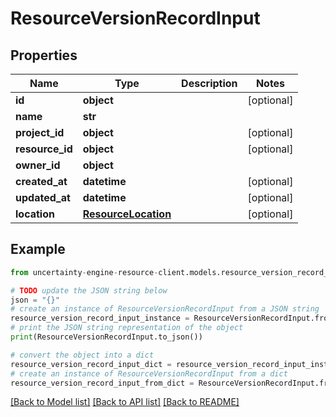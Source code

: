# ResourceVersionRecordInput


## Properties

Name | Type | Description | Notes
------------ | ------------- | ------------- | -------------
**id** | **object** |  | [optional] 
**name** | **str** |  | 
**project_id** | **object** |  | [optional] 
**resource_id** | **object** |  | [optional] 
**owner_id** | **object** |  | 
**created_at** | **datetime** |  | [optional] 
**updated_at** | **datetime** |  | [optional] 
**location** | [**ResourceLocation**](ResourceLocation.md) |  | [optional] 

## Example

```python
from uncertainty-engine-resource-client.models.resource_version_record_input import ResourceVersionRecordInput

# TODO update the JSON string below
json = "{}"
# create an instance of ResourceVersionRecordInput from a JSON string
resource_version_record_input_instance = ResourceVersionRecordInput.from_json(json)
# print the JSON string representation of the object
print(ResourceVersionRecordInput.to_json())

# convert the object into a dict
resource_version_record_input_dict = resource_version_record_input_instance.to_dict()
# create an instance of ResourceVersionRecordInput from a dict
resource_version_record_input_from_dict = ResourceVersionRecordInput.from_dict(resource_version_record_input_dict)
```
[[Back to Model list]](../README.md#documentation-for-models) [[Back to API list]](../README.md#documentation-for-api-endpoints) [[Back to README]](../README.md)


